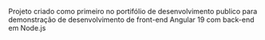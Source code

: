 Projeto criado como primeiro no portifólio de desenvolvimento publico para demonstração de desenvolvimento de front-end Angular 19 com back-end em Node.js
